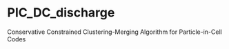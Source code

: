 # PIC_DC_discharge
Conservative Constrained Clustering-Merging Algorithm for Particle-in-Cell Codes

